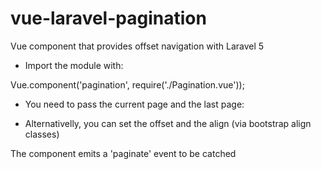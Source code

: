 # vue-laravel-pagination
Vue component that provides offset navigation with Laravel 5

* Import the module with:
  
Vue.component('pagination', require('./Pagination.vue'));
  
* You need to pass the current page and the last page:

<pagination :current="current_page" :last="last_page" v-on:paginate="onPaginatorClicked($event)"></pagination>
  
* Alternativelly, you can set the offset and the align (via bootstrap align classes)

The component emits a 'paginate' event to be catched
